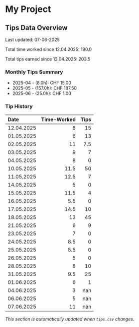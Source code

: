 # My Project

## Tips Data Overview
Last updated: 07-06-2025

Total time worked since 12.04.2025: 190.0

Total tips earned since 12.04.2025: 203.5

### Monthly Tips Summary
- 2025-04 - (8.0h): CHF 15.00
- 2025-05 - (157.0h): CHF 187.50
- 2025-06 - (25.0h): CHF 1.00

### Tip History
| Date       |   Time-Worked |   Tips |
|:-----------|--------------:|-------:|
| 12.04.2025 |           8   |   15   |
| 01.05.2025 |           6   |   13   |
| 02.05.2025 |          11   |    7.5 |
| 03.05.2025 |           9   |    7   |
| 04.05.2025 |           8   |    0   |
| 10.05.2025 |          11.5 |   50   |
| 11.05.2025 |          12.5 |    7   |
| 14.05.2025 |           5   |    0   |
| 15.05.2025 |          11.5 |    4   |
| 16.05.2025 |           5.5 |    0   |
| 17.05.2025 |          14.5 |   10   |
| 18.05.2025 |          13   |   45   |
| 21.05.2025 |           6   |    9   |
| 23.05.2025 |           7   |    0   |
| 24.05.2025 |           8.5 |    0   |
| 25.05.2025 |           5.5 |    0   |
| 26.05.2025 |           5   |    0   |
| 28.05.2025 |           8   |   10   |
| 31.05.2025 |           9.5 |   25   |
| 01.06.2025 |           6   |    1   |
| 04.06.2025 |           3   |  nan   |
| 06.06.2025 |           5   |  nan   |
| 07.06.2025 |          11   |  nan   |

*This section is automatically updated when `tips.csv` changes.*
